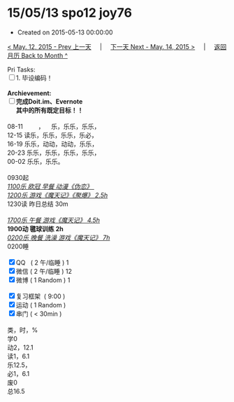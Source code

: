 # 15/05/13 spo12 joy76

- Created on 2015-05-13 00:00:00

[< May. 12, 2015 - Prev 上一天](/lifelogs/2015/05/d12.md) &nbsp; &nbsp; | &nbsp; &nbsp; [下一天 Next - May. 14, 2015 >](/lifelogs/2015/05/d14.md) &nbsp; &nbsp; |  &nbsp; &nbsp; [返回月历 Back to Month ^](/lifelogs/2015/05/index.md)
<br/><div>Pri Tasks:</div><div><input type="checkbox" />1. 毕设编码！</div>            <div><br/></div>            <div><b>Archievement:</b></div>            <div><b><input type="checkbox" />完成Doit.im、</b><b>Evernote</b></div>            <div><b>      其中的</b><b>所有</b><b>既定目标！！</b></div>            <div>                        <div><br/></div>08-11         ，    乐，乐乐，乐乐，<br/>12-15 读乐，乐乐，乐乐，乐必，<br/>16-19 乐乐，动动，动动，乐乐，<br/>20-23 乐乐，乐乐，乐乐，乐乐，            </div>            <div>00-02 乐乐，乐乐。<br/>                        <div><br/></div>0930起<br/><u><i>1100乐 欧冠 早餐 动漫《伪恋》 </i></u>            </div>            <div><u><i>1200乐 游戏《魔天记》《聚爆》 2.5h</i></u></div>            <div>1230读 昨日总结 30m</div>            <div><br/></div>            <div><i><u>1700乐 午餐 游戏《魔天记》 4.5h</u></i></div>            <div><b>1900动 毽球训练 2h</b></div>            <div><u><i>0200乐 晚餐 洗澡 游戏《魔天记》 7h</i></u> </div>            <div>0200睡</div>            <div><br/></div>            <div><input type="checkbox" checked="true" />QQ   ( 2 午/临睡 ) 1<br/><input type="checkbox" checked="true" />微信 ( 2 午/临睡 ) 12</div>            <div><input type="checkbox" checked="true" />微博 ( 1 Random ) 1</div>            <div><br/></div>            <div><input type="checkbox" checked="true" />复习框架  ( 9:00 ) <br/></div>            <div><input type="checkbox" checked="true" />运动 ( 1 Random ) </div>            <div><input type="checkbox" checked="true" />串门 ( < 30min ) </div>            <div>                        <div><br/></div>类，时，%<br/>学0<br/>动2，12.1<br/>读1，6.1<br/>乐12.5，<br/>必1，6.1</div><div>废0<br/>总16.5</div>
